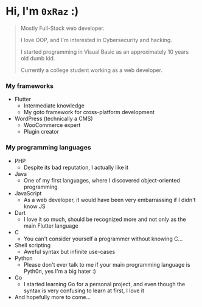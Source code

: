 # Hi, I'm `0xRaz` :)

> Mostly Full-Stack web developer.
> 
> I love OOP, and I'm interested in Cybersecurity and hacking.
> 
> I started programming in Visual Basic as an approximately 10 years old dumb kid.
> 
> Currently a college student working as a web developer.

### My frameworks
- Flutter
  - Intermediate knowledge
  - My goto framework for cross-platform development
- WordPress (technically a CMS)
  - WooCommerce expert
  - Plugin creator

### My programming languages
- PHP
  - Despite its bad reputation, I actually like it
- Java
  - One of my first languages, where I discovered object-oriented programming
- JavaScript
  - As a web developer, it would have been very embarrassing if I didn't know JS
- Dart
  - I love it so much, should be recognized more and not only as the main Flutter language
- C
  - You can't consider yourself a programmer without knowing C...
- Shell scripting
  - Aweful syntax but infinite use-cases
- Python
  - Please don't ever talk to me if your main programming language is Pyth0n, yes I'm a big hater :)
- Go
  - I started learning Go for a personal project, and even though the syntax is very confusing to learn at first, I love it
- And hopefully more to come...

